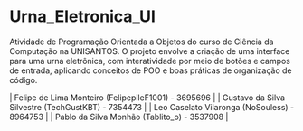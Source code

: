 # Urna_Eletronica_UI
Atividade de Programação Orientada a Objetos do curso de Ciência da Computação na UNISANTOS. O projeto envolve a criação de uma interface para uma urna eletrônica, com interatividade por meio de botões e campos de entrada, aplicando conceitos de POO e boas práticas de organização de código.


| Felipe de Lima Monteiro (FelipepileF1001) - 3695696 |
| Gustavo da Silva Silvestre (TechGustKBT) - 7354473 |
| Leo Caselato Vilaronga (NoSouless) - 8964753 |
| Pablo da Silva Monhão (Tablito_o) - 3537908 |
